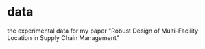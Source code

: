 # data
the experimental data for my paper "Robust Design of Multi-Facility Location in Supply Chain Management"
